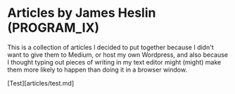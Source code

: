 # Articles by James Heslin (PROGRAM\_IX)

This is a collection of articles I decided to put together because I didn't want to give them to Medium, or host my own Wordpress, and also because I thought typing out pieces of writing in my text editor might (might) make them more likely to happen than doing it in a browser window.

[Test][articles/test.md]
